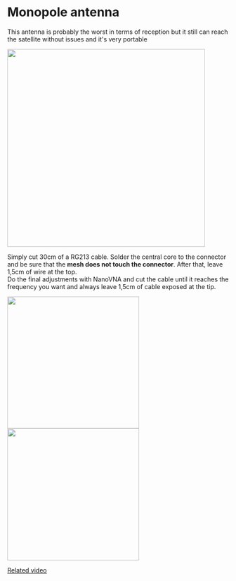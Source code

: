 # Monopole antenna

This antenna is probably the worst in terms of reception but it still can reach the satellite without issues and it's very portable

<img height="450" src="/../_img/antennas/monopole.png" />

Simply cut 30cm of a RG213 cable. Solder the central core to the connector and be sure that the **mesh does not touch the connector**. After that, leave 1,5cm of wire at the top.  
Do the final adjustments with NanoVNA and cut the cable until it reaches the frequency you want and always leave 1,5cm of cable exposed at the tip.

<img height="300" src="/../_img/antennas/monopole_swr.jpg" />
<img height="300" src="/../_img/antennas/monopole_ex.jpg" />

[Related video](https://www.youtube.com/watch?v=XA78nIEK8Kg)